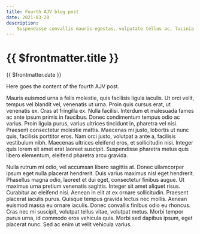 ```yaml
---
title: Fourth AJV blog post
date: 2021-03-20
description:
    Suspendisse convallis mauris egestas, vulputate tellus ac, lacinia felis. Orci varius natoque penatibus et magnis dis parturient montes, nascetur ridiculus mus. Sed at sodales felis. Integer risus libero, aliquam non.
---
```


# {{ $frontmatter.title }}

{{ $frontmatter.date }}

Here goes the content of the fourth AJV post.

Mauris euismod urna a felis molestie, quis facilisis ligula iaculis. Ut orci velit, tempus vel blandit vel, venenatis ut urna. Proin quis cursus erat, ut venenatis ex. Cras at fringilla ex. Nulla facilisi. Interdum et malesuada fames ac ante ipsum primis in faucibus. Donec condimentum tempus odio ac varius. Proin ligula purus, varius ultrices tincidunt in, pharetra vel nisi. Praesent consectetur molestie mattis. Maecenas mi justo, lobortis ut nunc quis, facilisis porttitor eros. Nam orci justo, volutpat a ante a, facilisis vestibulum nibh. Maecenas ultrices eleifend eros, et sollicitudin nisi. Integer quis lorem sit amet erat laoreet suscipit. Suspendisse pharetra metus quis libero elementum, eleifend pharetra arcu gravida.

Nulla rutrum mi odio, vel accumsan libero sagittis at. Donec ullamcorper ipsum eget nulla placerat hendrerit. Duis varius maximus nisl eget hendrerit. Phasellus magna odio, laoreet et dui eget, consectetur finibus augue. Ut maximus urna pretium venenatis sagittis. Integer sit amet aliquet risus. Curabitur ac eleifend nisi. Aenean in elit at ex ornare sollicitudin. Praesent placerat iaculis purus. Quisque tempus gravida lectus nec mollis. Aenean euismod massa eu ornare iaculis. Donec convallis finibus odio eu rhoncus. Cras nec mi suscipit, volutpat tellus vitae, volutpat metus. Morbi tempor purus urna, id commodo eros vehicula quis. Morbi sed dapibus ipsum, eget placerat nunc. Sed ac enim ut velit vehicula varius.
